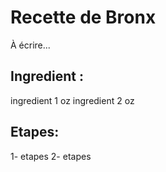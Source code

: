 # Recette de Bronx

À écrire...

## Ingredient :
ingredient 1 oz
ingredient 2 oz

## Etapes:
1- etapes 
2- etapes 
